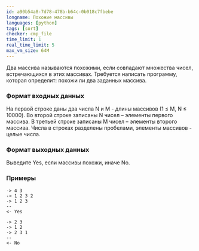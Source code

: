 ```yaml
---
id: a90b54a8-7d78-478b-b64c-0b018c7fbebe
longname: Похожие массивы
languages: [python]
tags: [sort]
checker: cmp_file
time_limit: 1
real_time_limit: 5
max_vm_size: 64M
---
```



Два массива называются похожими, если совпадают множества чисел, встречающихся в этих массивах.
Требуется написать программу, которая определит: похожи ли два заданных массива.

### Формат входных данных

На первой строке даны два числа N и M - длины массивов (1 ≤ M, N ≤ 10000). Во второй строке записаны N чисел – элементы первого массива. В третьей строке записаны M чисел – элементы второго массива. Числа в строках разделены пробелами, элементы массивов - целые числа.

### Формат выходных данных

Выведите Yes, если массивы похожи, иначе No.

### Примеры

```
-> 4 3
-> 1 2 3 2
-> 1 2 3
--
<- Yes
```

```
-> 2 3
-> 1 2
-> 2 3 1
--
<- No
```
